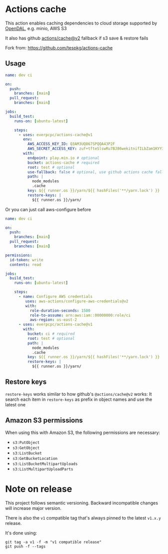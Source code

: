 # Actions cache

This action enables caching dependencies to cloud storage supported by [OpenDAL](https://github.com/apache/incubator-opendal), e.g. minio, AWS S3

It also has github [actions/cache@v2](https://github.com/actions/cache) fallback if s3 save & restore fails

Fork from: https://github.com/tespkg/actions-cache

## Usage

```yaml
name: dev ci

on:
  push:
    branches: [main]
  pull_request:
    branches: [main]

jobs:
  build_test:
    runs-on: [ubuntu-latest]

    steps:
      - uses: everpcpc/actions-cache@v1
        env:
          AWS_ACCESS_KEY_ID: Q3AM3UQ867SPQQA43P2F
          AWS_SECRET_ACCESS_KEY: zuf+tfteSlswRu7BJ86wekitnifILbZam1KYY3TG
        with:
          endpoint: play.min.io # optional
          bucket: actions-cache # required
          root: test # optional
          use-fallback: false # optional, use github actions cache fallback, default false
          path: |
            node_modules
            .cache
          key: ${{ runner.os }}/yarn/${{ hashFiles('**/yarn.lock') }}
          restore-keys: |
            ${{ runner.os }}/yarn/
```

Or you can just call aws-configure before

```yaml
name: dev ci

on:
  push:
    branches: [main]
  pull_request:
    branches: [main]

permissions:
  id-token: write
  contents: read

jobs:
  build_test:
    runs-on: [ubuntu-latest]

    steps:
      - name: Configure AWS credentials
         uses: aws-actions/configure-aws-credentials@v2
         with:
           role-duration-seconds: 1500
           role-to-assume: arn:aws:iam::00000000:role/ci
           aws-region: us-east-2
      - uses: everpcpc/actions-cache@v1
        with:
          bucket: ci # required
          root: test # optional
          path: |
            node_modules
            .cache
          key: ${{ runner.os }}/yarn/${{ hashFiles('**/yarn.lock') }}
          restore-keys: |
            ${{ runner.os }}/yarn/
```

## Restore keys

`restore-keys` works similar to how github's `@actions/cache@v2` works: It search each item in `restore-keys`
as prefix in object names and use the latest one

## Amazon S3 permissions

When using this with Amazon S3, the following permissions are necessary:

 - `s3:PutObject`
 - `s3:GetObject`
 - `s3:ListBucket`
 - `s3:GetBucketLocation`
 - `s3:ListBucketMultipartUploads`
 - `s3:ListMultipartUploadParts`

# Note on release

This project follows semantic versioning. Backward incompatible changes will
increase major version.

There is also the `v1` compatible tag that's always pinned to the latest
`v1.x.y` release.

It's done using:

```
git tag -a v1 -f -m "v1 compatible release"
git push -f --tags
```
